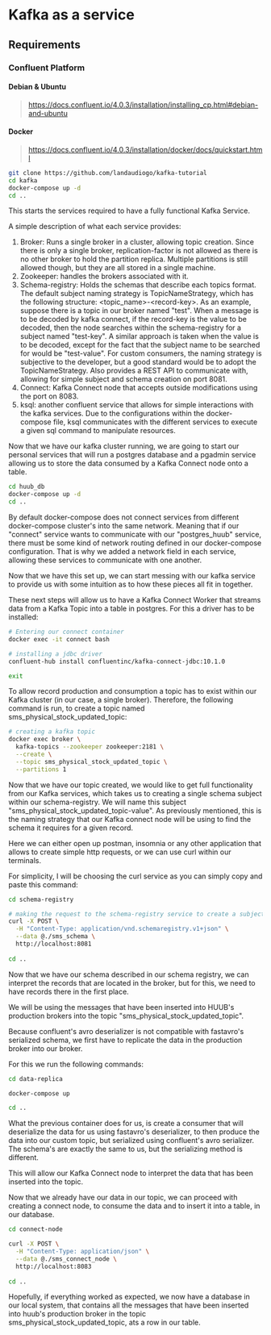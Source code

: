 # Kafka as a service

## Requirements

### Confluent Platform

#### Debian & Ubuntu
> https://docs.confluent.io/4.0.3/installation/installing_cp.html#debian-and-ubuntu

#### Docker
> https://docs.confluent.io/4.0.3/installation/docker/docs/quickstart.html

```bash
git clone https://github.com/landaudiogo/kafka-tutorial
cd kafka
docker-compose up -d
cd ..
```

This starts the services required to have a fully functional Kafka Service.

A simple description of what each service provides:
1. Broker: Runs a single broker in a cluster, allowing topic creation. Since there is only a single broker, replication-factor is not allowed as there is no other broker to hold the partition replica. Multiple partitions is still allowed though, but they are all stored in a single machine.
2. Zookeeper: handles the brokers associated with it.
3. Schema-registry: Holds the schemas that describe each topics format. The default subject naming strategy is  TopicNameStrategy, which has the following structure: \<topic_name\>-\<record-key\>. 
	As an example, suppose there is a topic in our broker named "test". When a message is to be decoded by kafka connect, if the record-key is the value to be decoded, then the node searches within the schema-registry for a subject named "test-key". A similar approach is taken when the value is to be decoded, except for the fact that the subject name to be searched for would be "test-value". 
	For custom consumers, the naming strategy is subjective to the developer, but a good standard would be to adopt the TopicNameStrategy. Also provides a REST API to communicate with, allowing for simple subject and schema creation on port 8081.
4. Connect: Kafka Connect node that accepts outside modifications using the port on 8083.
5. ksql: another confluent service that allows for simple interactions with the kafka services. Due to the configurations within the docker-compose file, ksql communicates with the different services to execute a given sql command to manipulate resources.

Now that we have our kafka cluster running, we are going to start our personal services that will run a postgres database and a pgadmin service allowing us to store the data consumed by a Kafka Connect node onto a table. 

```bash
cd huub_db
docker-compose up -d
cd ..
```

By default docker-compose does not connect services from different docker-compose cluster's into the same network. Meaning that if our "connect" service wants to communicate with our "postgres_huub" service, there must be some kind of network routing defined in our docker-compose configuration. That is why we added a network field in each service, allowing these services to communicate with one another. 

Now that we have this set up, we can start messing with our kafka service to provide us with some intuition as to how these pieces all fit in together.

These next steps will allow us to have a Kafka Connect Worker that streams data from a Kafka Topic into a table in postgres. For this a driver has to be installed:

```bash
# Entering our connect container
docker exec -it connect bash

# installing a jdbc driver
confluent-hub install confluentinc/kafka-connect-jdbc:10.1.0

exit
```

To allow record production and consumption a topic has to exist within our Kafka cluster (in our case, a single broker). Therefore, the following command is run, to create a topic named sms_physical_stock_updated_topic:

```bash
# creating a kafka topic
docker exec broker \
  kafka-topics --zookeeper zookeeper:2181 \
  --create \
  --topic sms_physical_stock_updated_topic \
  --partitions 1
```

Now that we have our topic created, we would like to get full functionality from our Kafka services, which takes us to creating a single schema subject within our schema-registry. We will name this subject "sms_physical_stock_updated_topic-value". As previously mentioned, this is the naming strategy that our Kafka connect node will be using to find the schema it requires for a given record.

Here we can either open up postman, insomnia or any other application that allows to create simple http requests, or we can use curl within our terminals.

For simplicity, I will be choosing the curl service as you can simply copy and paste this command: 

```bash
cd schema-registry

# making the request to the schema-registry service to create a subject
curl -X POST \
  -H "Content-Type: application/vnd.schemaregistry.v1+json" \
  --data @./sms_schema \ 
  http://localhost:8081
  
cd ..
```

Now that we have our schema described in our schema registry, we can interpret the records that are located in the broker, but for this, we need to have records there in the first place. 

We will be using the messages that have been inserted into HUUB's production brokers into the topic "sms_physical_stock_updated_topic". 

Because confluent's avro deserializer is not compatible with fastavro's serialized schema, we first have to replicate the data in the production broker into our broker. 

For this we run the following commands: 

```bash
cd data-replica

docker-compose up 

cd ..
```

What the previous container does for us, is create a consumer that will deserialize the data for us using fastavro's deserializer, to then produce the data into our custom topic, but serialized using confluent's avro serializer. The schema's are exactly the same to us, but the serializing method is different.

This will allow our Kafka Connect node to interpret the data that has been inserted into the topic. 

Now that we already have our data in our topic, we can proceed with creating a connect node, to consume the data and to insert it into a table, in our database.

```bash
cd connect-node

curl -X POST \
  -H "Content-Type: application/json" \
  --data @./sms_connect_node \ 
  http://localhost:8083
  
cd ..
```

Hopefully, if everything worked as expected, we now have a database in our local system, that contains all the messages that have been inserted into huub's production broker in the topic sms_physical_stock_updated_topic, ats a row in our table.



